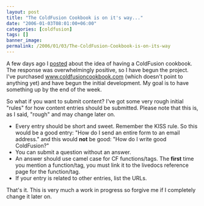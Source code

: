 ```yaml
---
layout: post
title: "The ColdFusion Cookbook is on it's way..."
date: "2006-01-03T08:01:00+06:00"
categories: [coldfusion]
tags: []
banner_image: 
permalink: /2006/01/03/The-ColdFusion-Cookbook-is-on-its-way
---
```


A few days ago I <a href="http://ray.camdenfamily.com/index.cfm/2006/1/1/Coldfusion-MX7-Cookbook">posted</a> about the idea of having a ColdFusion cookbook. The response was overwhelmingly positive, so I have begun the project. I've purchased www.coldfusioncookbook.com (which doesn't point to anything yet) and have begun the initial development. My goal is to have something up by the end of the week. 

So what if you want to submit content? I've got some very rough initial "rules" for how content entries should be submitted. Please note that this is, as I said, "rough" and may change later on.

<ul>
<li>Every entry should be short and sweet. Remember the KISS rule. So this would be a good entry: "How do I send an entire form to an email address." and this would <b>not</b> be good: "How do I write good ColdFusion?"
<li>You can submit a question without an answer. 
<li>An answer should use camel case for CF functions/tags. The <b>first</b> time you mention a function/tag, you must link it to the livedocs reference page for the function/tag.
<li>If your entry is related to other entries, list the URLs.
</ul>

That's it. This is very much a work in progress so forgive me if I completely change it later on.